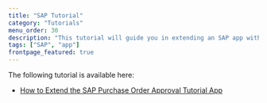 ```yaml
---
title: "SAP Tutorial"
category: "Tutorials"
menu_order: 30
description: "This tutorial will guide you in extending an SAP app with Mendix."
tags: ["SAP", "app"]
frontpage_featured: true
---
```


The following tutorial is available here:

* [How to Extend the SAP Purchase Order Approval Tutorial App](sap-purchase-order-approval)
